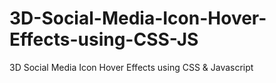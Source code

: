 # 3D-Social-Media-Icon-Hover-Effects-using-CSS-JS
3D Social Media Icon Hover Effects using CSS &amp; Javascript 
